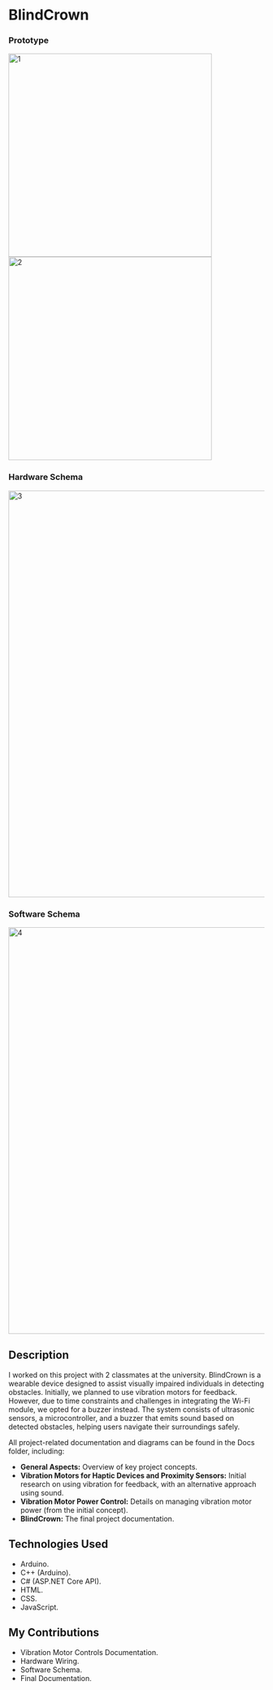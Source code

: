 # BlindCrown
### Prototype  
<img src="https://github.com/user-attachments/assets/dcce84df-e14a-4352-a1e6-adb7bc7bc1ea" alt="1" width="400">
<img src="https://github.com/user-attachments/assets/b4d26317-6409-464b-98fd-ff8335e36e13" alt="2" width="400">

### Hardware Schema  
<img src="https://github.com/user-attachments/assets/501ab92d-8350-4d19-8fac-5360ff5a0b5a" alt="3" width="800">

### Software Schema  
<img src="https://github.com/user-attachments/assets/90f03617-b6c6-47e7-a1bb-9551b76e9587" alt="4" width="800">

## Description
I worked on this project with 2 classmates at the university. BlindCrown is a wearable device designed to assist visually impaired individuals in detecting obstacles. Initially, we planned to use vibration motors for feedback. However, due to time constraints and challenges in integrating the Wi-Fi module, we opted for a buzzer instead. The system consists of ultrasonic sensors, a microcontroller, and a buzzer that emits sound based on detected obstacles, helping users navigate their surroundings safely.

All project-related documentation and diagrams can be found in the Docs folder, including:
* **General Aspects:** Overview of key project concepts.
* **Vibration Motors for Haptic Devices and Proximity Sensors:** Initial research on using vibration for feedback, with an alternative approach using sound.
* **Vibration Motor Power Control:** Details on managing vibration motor power (from the initial concept).
* **BlindCrown:** The final project documentation.

## Technologies Used

* Arduino.
* C++ (Arduino).
* C# (ASP.NET Core API).
* HTML.
* CSS.
* JavaScript.

## My Contributions

* Vibration Motor Controls Documentation.
* Hardware Wiring.
* Software Schema.
* Final Documentation.
